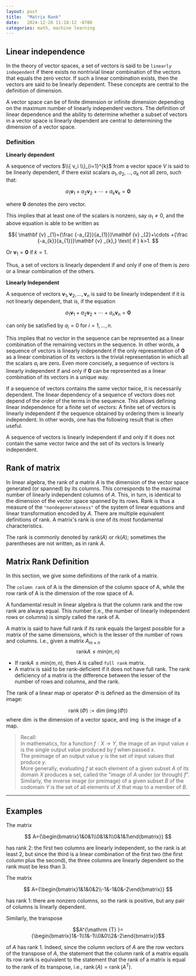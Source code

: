 ```yaml
---
layout: post
title:  "Matrix Rank"
date:   2024-12-26 11:18:12 -0700
categories: math, machine learning
---
```


## Linear independence

In the theory of vector spaces, a set of vectors is said to be `linearly independent` if there exists no nontrivial linear combination of the vectors that equals the zero vector. If such a linear combination exists, then the vectors are said to be linearly dependent. These concepts are central to the definition of dimension.

A vector space can be of finite dimension or infinite dimension depending on the maximum number of linearly independent vectors. The definition of linear dependence and the ability to determine whether a subset of vectors in a vector space is linearly dependent are central to determining the dimension of a vector space.

### Definition

**Linearly dependent**

A sequence of vectors $\\{ v_i \\}_{i=1}^{k}$ from a vector space $V$ is said to be linearly dependent, if there exist scalars $a_1, a_2, \dots, a_k$ not all zero, such that:

$$a_{1}\mathbf {v} _{1}+a_{2}\mathbf {v} _{2}+\cdots +a_{k}\mathbf {v} _{k}=\mathbf {0} $$

where $\mathbf {0}$ denotes the zero vector.

This implies that at least one of the scalars is nonzero, say $a_{1}\neq 0$, and the above equation is able to be written as

$${ \mathbf {v} _{1}={\frac {-a_{2}}{a_{1}}}\mathbf {v} _{2}+\cdots +{\frac {-a_{k}}{a_{1}}}\mathbf {v} _{k},} \text{ if } k>1. $$

Or $\mathbf {v} _{1}=\mathbf {0}$ if $k=1$.

Thus, a set of vectors is linearly dependent if and only if one of them is zero or a linear combination of the others.


**Linearly Independent** 

A sequence of vectors $\mathbf {v}_{1},\mathbf {v}_{2},\dots,\mathbf {v}_{n}$ is said to be linearly independent if it is not linearly dependent, that is, if the equation

$$ a_{1}\mathbf {v} _{1}+a_{2}\mathbf {v} _{2}+\cdots +a_{n}\mathbf {v} _{n}=\mathbf {0}$$

can only be satisfied by ${\displaystyle a_{i}=0}$ for $i=1,\dots, n$. 

This implies that no vector in the sequence can be represented as a linear combination of the remaining vectors in the sequence. In other words, a sequence of vectors is linearly independent if the only representation of $\mathbf {0}$ as a linear combination of its vectors is the trivial representation in which all the scalars $a_{i}$ are zero. Even more concisely, a sequence of vectors is linearly independent if and only if $\mathbf{0}$ can be represented as a linear combination of its vectors in a unique way.

If a sequence of vectors contains the same vector twice, it is necessarily dependent. The linear dependency of a sequence of vectors does not depend of the order of the terms in the sequence. This allows defining linear independence for a finite set of vectors: A finite set of vectors is linearly independent if the sequence obtained by ordering them is linearly independent. In other words, one has the following result that is often useful.

A sequence of vectors is linearly independent if and only if it does not contain the same vector twice and the set of its vectors is linearly independent.


## Rank of matrix

In linear algebra, the rank of a matrix $A$ is the dimension of the vector space generated (or spanned) by its columns. This corresponds to the maximal number of linearly independent columns of $A$. This, in turn, is identical to the dimension of the vector space spanned by its rows. Rank is thus a measure of the `"nondegenerateness"` of the system of linear equations and linear transformation encoded by $A$. There are multiple equivalent definitions of rank. A matrix's rank is one of its most fundamental characteristics.

The rank is commonly denoted by rank(_A_) or rk(_A_); sometimes the parentheses are not written, as in rank  _A_.


## Matrix Rank Definition
In this section, we give some definitions of the rank of a matrix. 

The `column rank` of A is the dimension of the column space of A, while the row rank of A is the dimension of the row space of A.

A fundamental result in linear algebra is that the column rank and the row rank are always equal. This number (i.e., the number of linearly independent rows or columns) is simply called the rank of A.

A matrix is said to have full rank if its rank equals the largest possible for a matrix of the same dimensions, which is the lesser of the number of rows and columns. I.e., given a matrix $A_{m \times n}$
$$\text {rank}A \leq min(m, n)$$

- If $\text {rank}A \leq min(m, n)$, then $A$ is called `full rank` matrix.
- A matrix is said to be rank-deficient if it does not have full rank. The rank deficiency of a matrix is the difference between the lesser of the number of rows and columns, and the rank.

The rank of a linear map or operator  $\Phi$ is defined as the dimension of its image:

$$ \operatorname {rank} (\Phi ):=\dim(\operatorname {img} (\Phi ))$$
where $\dim$  is the dimension of a vector space, and $\operatorname {img}$ is the image of a map.

> Recall:   
> In mathematics, for a function $f:X\to Y$, the image of an input value $x$ is the single output value produced by $f$ when passed $x$.   
> The preimage of an output value $y$ is the set of input values that produce $y$.  
> More generally, evaluating $f$ at each element of a given subset $A$ of its domain $X$ produces a set, called the "image of $A$ under (or through)  $f$".   
> Similarly, the inverse image (or preimage) of a given subset 
$B$ of the codomain $Y$ is the set of all elements of $X$ that map to a member of $B$.  

---

## Examples

The matrix 

$$ A={\begin{bmatrix}1&0&1\\0&1&1\\0&1&1\end{bmatrix}} $$ 

has rank 2: the first two columns are linearly independent, so the rank is at least 2, but since the third is a linear combination of the first two (the first column plus the second), the three columns are linearly dependent so the rank must be less than 3.

The matrix 

$$ A={\begin{bmatrix}1&1&0&2\\-1&-1&0&-2\end{bmatrix}} $$

has rank 1: there are nonzero columns, so the rank is positive, but any pair of columns is linearly dependent. 

Similarly, the transpose

$$A^{\mathrm {T} }={\begin{bmatrix}1&-1\\1&-1\\0&0\\2&-2\end{bmatrix}}$$
 
of $A$ has rank 1. Indeed, since the column vectors of $A$ are the row vectors of the transpose of $A$, the statement that the column rank of a matrix equals its row rank is equivalent to the statement that the rank of a matrix is equal to the rank of its transpose, i.e., $\operatorname {rank} (A) = \operatorname {rank} (A^T)$.

